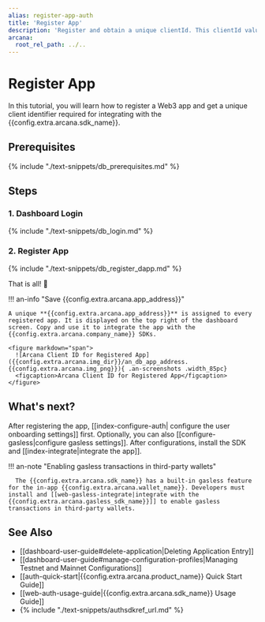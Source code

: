 ```yaml
---
alias: register-app-auth
title: 'Register App'
description: 'Register and obtain a unique clientId. This clientId value is used to integrate the app with the Arcana SDKs. Use the dashboard to configure SDK usage settings.'
arcana:
  root_rel_path: ../..
---
```


# Register App

In this tutorial, you will learn how to register a Web3 app and get a unique client identifier required for integrating with the {{config.extra.arcana.sdk_name}}.

## Prerequisites

{% include "./text-snippets/db_prerequisites.md" %}

## Steps

### 1. Dashboard Login

{% include "./text-snippets/db_login.md" %}

### 2. Register App

{% include "./text-snippets/db_register_dapp.md" %}

That is all! 🎉

!!! an-info "Save {{config.extra.arcana.app_address}}"

    A unique **{{config.extra.arcana.app_address}}** is assigned to every registered app. It is displayed on the top right of the dashboard screen. Copy and use it to integrate the app with the {{config.extra.arcana.company_name}} SDKs.

    <figure markdown="span">
      ![Arcana Client ID for Registered App]({{config.extra.arcana.img_dir}}/an_db_app_address.{{config.extra.arcana.img_png}}){ .an-screenshots .width_85pc}
      <figcaption>Arcana Client ID for Registered App</figcaption>
    </figure>

## What's next?

After registering the app, [[index-configure-auth| configure the user onboarding settings]] first. Optionally, you can also [[configure-gasless|configure gasless settings]]. After configurations, install the SDK and [[index-integrate|integrate the app]].

!!! an-note "Enabling gasless transactions in third-party wallets"

      The {{config.extra.arcana.sdk_name}} has a built-in gasless feature for the in-app {{config.extra.arcana.wallet_name}}. Developers must install and [[web-gasless-integrate|integrate with the {{config.extra.arcana.gasless_sdk_name}}]] to enable gasless transactions in third-party wallets.

## See Also

* [[dashboard-user-guide#delete-application|Deleting Application Entry]]
* [[dashboard-user-guide#manage-configuration-profiles|Managing Testnet and Mainnet Configurations]]
* [[auth-quick-start|{{config.extra.arcana.product_name}} Quick Start Guide]] 
* [[web-auth-usage-guide|{{config.extra.arcana.sdk_name}} Usage Guide]]
* {% include "./text-snippets/authsdkref_url.md" %}